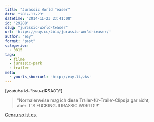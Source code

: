 ```yaml
---
title: "Jurassic World Teaser"
date: "2014-11-23"
datetime: "2014-11-23 23:41:08"
id: "29288"
slug: "jurassic-world-teaser"
url: "https://eay.cc/2014/jurassic-world-teaser/"
author: "eay"
format: "post"
categories:
  - 0815
tags:
  - filme
  - jurassic-park
  - trailer
meta:
  - yourls_shorturl: "http://eay.li/2ks"
---
```


\[youtube id="bvu-zlR5A8Q"\]

> "Normalerweise mag ich diese Trailer-für-Trailer-Clips ja gar nicht, aber IT´S FUCKING JURASSIC WORLD!!!"

[Genau so ist es](http://www.pewpewpew.de/2014/11/23/jurassic-world-teaser-clip/).

